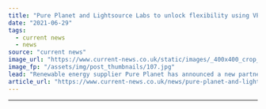 ```yaml
---
title: "Pure Planet and Lightsource Labs to unlock flexibility using VPP"
date: "2021-06-29"
tags: 
  - current news
  - news
source: "current news"
image_url: "https://www.current-news.co.uk/static/images/_400x400_crop_center-center/Lightsource-Labs-credit-Lightsource-BP-shutterstock.jpg"
image_fp: "/assets/img/post_thumbnails/107.jpg"
lead: "​Renewable energy supplier Pure Planet has announced a new partnership with Lightsource Labs to use its energy management technology to unlock flexibility."
article_url: "https://www.current-news.co.uk/news/pure-planet-and-lightsource-labs-to-unlock-flexibility-using-vpp?utm_source=rss-feeds&utm_medium=rss&utm_campaign=rss"
---
```


---
